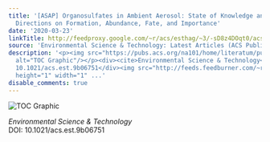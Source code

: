 ```yaml
---
title: '[ASAP] Organosulfates in Ambient Aerosol: State of Knowledge and Future Research
  Directions on Formation, Abundance, Fate, and Importance'
date: '2020-03-23'
linkTitle: http://feedproxy.google.com/~r/acs/esthag/~3/-sD8z4DOqt0/acs.est.9b06751
source: 'Environmental Science & Technology: Latest Articles (ACS Publications)'
description: '<p><img src="https://pubs.acs.org/na101/home/literatum/publisher/achs/journals/content/esthag/0/esthag.ahead-of-print/acs.est.9b06751/20200323/images/medium/es9b06751_0004.gif"
  alt="TOC Graphic"/></p><div><cite>Environmental Science & Technology</cite></div><div>DOI:
  10.1021/acs.est.9b06751</div><img src="http://feeds.feedburner.com/~r/acs/esthag/~4/-sD8z4DOqt0"
  height="1" width="1" ...'
disable_comments: true
---
```

<p><img src="https://pubs.acs.org/na101/home/literatum/publisher/achs/journals/content/esthag/0/esthag.ahead-of-print/acs.est.9b06751/20200323/images/medium/es9b06751_0004.gif" alt="TOC Graphic"/></p><div><cite>Environmental Science & Technology</cite></div><div>DOI: 10.1021/acs.est.9b06751</div><img src="http://feeds.feedburner.com/~r/acs/esthag/~4/-sD8z4DOqt0" height="1" width="1" ...